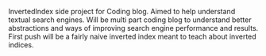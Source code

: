 InvertedIndex side project for Coding blog. Aimed to help understand textual search engines. Will be multi part coding blog to understand better abstractions and ways of improving search engine performance and results. First push will be a fairly naive inverted index meant to teach about inverted indices.